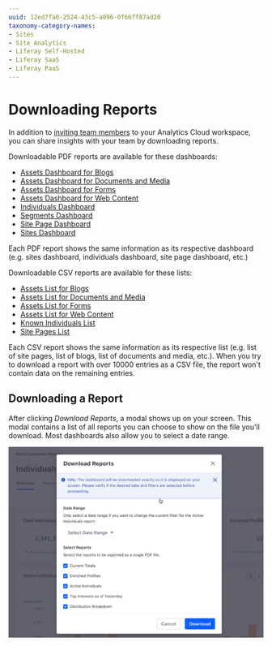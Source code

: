 ```yaml
---
uuid: 12ed7fa0-2524-43c5-a096-0f66ff87ad20
taxonomy-category-names:
- Sites
- Site Analytics
- Liferay Self-Hosted
- Liferay SaaS
- Liferay PaaS
---
```

# Downloading Reports

In addition to [inviting team members](../workspace-settings/managing-users.md#inviting-users) to your Analytics Cloud workspace, you can share insights with your team by downloading reports.

Downloadable PDF reports are available for these dashboards:

- [Assets Dashboard for Blogs](../touchpoints/assets/blogs.md)
- [Assets Dashboard for Documents and Media](../touchpoints/assets/documents-and-media.md)
- [Assets Dashboard for Forms](../touchpoints/assets/forms.md)
- [Assets Dashboard for Web Content](../touchpoints/assets/web-content.md)
- [Individuals Dashboard](../people/individuals.md)
- [Segments Dashboard](../people/segments.md)
- [Site Page Dashboard](../touchpoints/pages/pages.md)
- [Sites Dashboard](../touchpoints/sites-dashboard.md)

Each PDF report shows the same information as its respective dashboard (e.g. sites dashboard, individuals dashboard, site page dashboard, etc.)

Downloadable CSV reports are available for these lists:

- [Assets List for Blogs](../touchpoints/assets/blogs.md)
- [Assets List for Documents and Media](../touchpoints/assets/documents-and-media.md)
- [Assets List for Forms](../touchpoints/assets/forms.md)
- [Assets List for Web Content](../touchpoints/assets/web-content.md)
- [Known Individuals List](../people/individuals/individual-profiles.md)
- [Site Pages List](../touchpoints.md#viewing-page-data)

Each CSV report shows the same information as its respective list (e.g. list of site pages, list of blogs, list of documents and media, etc.). When you try to download a report with over 10000 entries as a CSV file, the report won't contain data on the remaining entries.

## Downloading a Report

After clicking *Download Reports*, a modal shows up on your screen. This modal contains a list of all reports you can choose to show on the file you'll download. Most dashboards also allow you to select a date range.

![The modal allows you to choose which reports in which date range to download](./downloading-reports/images/01.png)